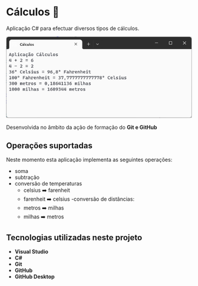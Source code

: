 # Cálculos :1234:
Aplicação C# para efectuar diversos tipos de cálculos.

![Aplicação Cálculos](aplicacao-calculos.png)

Desenvolvida no âmbito da ação de formação do **Git e GitHub**

## Operações suportadas

Neste momento esta aplicação implementa as seguintes operações:

- soma
- subtração
- conversão de temperaturas
    - celsius :arrow_right: farenheit
    - farenheit :arrow_right: celsius
-conversão de distâncias:
    - metros :arrow_right: milhas
    - milhas :arrow_right: metros 

## Tecnologias utilizadas neste projeto

- **Visual Studio**
- **C#**
- **Git**
- **GitHub**
- **GitHub Desktop**
